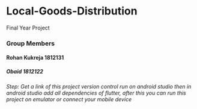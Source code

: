 # Local-Goods-Distribution
Final Year Project
### Group Members 
#### Rohan Kukreja 1812131
##### Obaid 1812122
###### Step: Get a link of this project version control run on android studio then in android studio add all dependencies of flutter, after this you can run this project  on emulator or connect your mobile device
